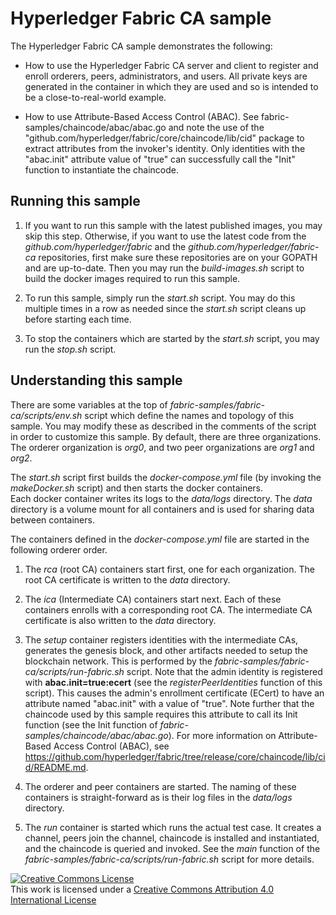 # Hyperledger Fabric CA sample

The Hyperledger Fabric CA sample demonstrates the following:

* How to use the Hyperledger Fabric CA server and client to register and enroll orderers, peers,
  administrators, and users.  All private keys are generated in the container in which they are used
  and so is intended to be a close-to-real-world example.

* How to use Attribute-Based Access Control (ABAC). See fabric-samples/chaincode/abac/abac.go and
  note the use of the "github.com/hyperledger/fabric/core/chaincode/lib/cid" package to extract
  attributes from the invoker's identity.  Only identities with the "abac.init" attribute value of
  "true" can successfully call the "Init" function to instantiate the chaincode.

## Running this sample

1. If you want to run this sample with the latest published images, you may skip this step.
Otherwise, if you want to use the latest code from the *github.com/hyperledger/fabric* and
the *github.com/hyperledger/fabric-ca* repositories, first make sure these repositories are on
your GOPATH and are up-to-date.  Then you may run the *build-images.sh* script to build
the docker images required to run this sample.

2. To run this sample, simply run the *start.sh* script.  You may do this multiple times in a row as needed
since the *start.sh* script cleans up before starting each time.

3. To stop the containers which are started by the *start.sh* script, you may run the *stop.sh* script.

## Understanding this sample

There are some variables at the top of *fabric-samples/fabric-ca/scripts/env.sh* script which
define the names and topology of this sample.  You may modify these as described in the comments
of the script in order to customize this sample.  By default, there are three organizations.
The orderer organization is *org0*, and two peer organizations are *org1* and *org2*.

The *start.sh* script first builds the *docker-compose.yml* file (by invoking the
*makeDocker.sh* script) and then starts the docker containers.  
Each docker container writes its logs to the *data/logs* directory.
The *data* directory is a volume mount for all containers and is used for
sharing data between containers.

The containers defined in the *docker-compose.yml* file are started in the
following orderer order.

1. The *rca* (root CA) containers start first, one for each organization.
The root CA certificate is written to the *data* directory.

2. The *ica* (Intermediate CA) containers start next.  Each of these containers
enrolls with a corresponding root CA.  The intermediate CA certificate
is also written to the *data* directory.

3. The *setup* container registers identities with the intermediate CAs,
generates the genesis block, and other artifacts needed to setup the
blockchain network.  This is performed by the
*fabric-samples/fabric-ca/scripts/run-fabric.sh* script.  Note that the
admin identity is registered with **abac.init=true:ecert**
(see the *registerPeerIdentities* function of this script).  This causes
the admin's enrollment certificate (ECert) to have an attribute named "abac.init"
with a value of "true".  Note further that the chaincode used by this sample
requires this attribute to call its Init function (see the Init function of
*fabric-samples/chaincode/abac/abac.go*).  For more information on
Attribute-Based Access Control (ABAC), see
https://github.com/hyperledger/fabric/tree/release/core/chaincode/lib/cid/README.md.

4. The orderer and peer containers are started.  The naming of these containers
is straight-forward as is their log files in the *data/logs* directory.

5. The *run* container is started which runs the actual test case.  It creates
a channel, peers join the channel, chaincode is installed and instantiated,
and the chaincode is queried and invoked.  See the *main* function of the
*fabric-samples/fabric-ca/scripts/run-fabric.sh* script for more details.

<a rel="license" href="http://creativecommons.org/licenses/by/4.0/"><img alt="Creative Commons License" style="border-width:0" src="https://i.creativecommons.org/l/by/4.0/88x31.png" /></a><br />This work is licensed under a <a rel="license" href="http://creativecommons.org/licenses/by/4.0/">Creative Commons Attribution 4.0 International License</a>
